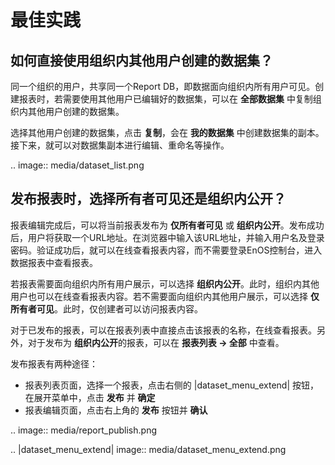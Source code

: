 # 最佳实践

## 如何直接使用组织内其他用户创建的数据集？

同一个组织的用户，共享同一个Report DB，即数据面向组织内所有用户可见。创建报表时，若需要使用其他用户已编辑好的数据集，可以在 **全部数据集** 中复制组织内其他用户创建的数据集。

选择其他用户创建的数据集，点击 **复制**，会在 **我的数据集** 中创建数据集的副本。接下来，就可以对数据集副本进行编辑、重命名等操作。

.. image:: media/dataset_list.png

## 发布报表时，选择**所有者可见**还是**组织内公开**？

报表编辑完成后，可以将当前报表发布为 **仅所有者可见** 或 **组织内公开**。发布成功后，用户将获取一个URL地址。在浏览器中输入该URL地址，并输入用户名及登录密码。验证成功后，就可以在线查看报表内容，而不需要登录EnOS控制台，进入数据报表中查看报表。

若报表需要面向组织内所有用户展示，可以选择 **组织内公开**。此时，组织内其他用户也可以在线查看报表内容。若不需要面向组织内其他用户展示，可以选择 **仅所有者可见**。此时，仅创建者可以访问报表内容。

对于已发布的报表，可以在报表列表中直接点击该报表的名称，在线查看报表。另外，对于发布为 **组织内公开**的报表，可以在 **报表列表 -> 全部** 中查看。

发布报表有两种途径：

- 报表列表页面，选择一个报表，点击右侧的 |dataset_menu_extend| 按钮，在展开菜单中，点击 **发布** 并 **确定**
- 报表编辑页面，点击右上角的 **发布** 按钮并 **确认**

.. image:: media/report_publish.png

.. |dataset_menu_extend| image:: media/dataset_menu_extend.png

<!--end-->
